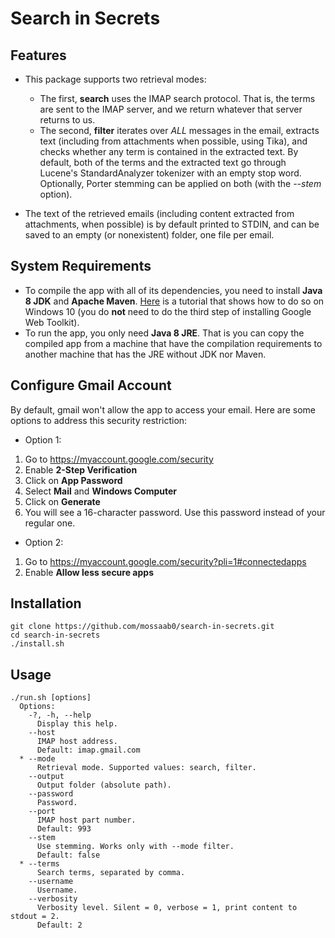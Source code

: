 # Search in Secrets

## Features
- This package supports two retrieval modes:

  - The first, **search** uses the IMAP search protocol. That is, the terms are sent to the IMAP server, and we return whatever that server returns to us.
  - The second, **filter** iterates over *ALL* messages in the email, extracts text (including from attachments when possible, using Tika), and checks whether any term is contained in the extracted text. By default, both of the terms and the extracted text go through Lucene's StandardAnalyzer tokenizer with an empty stop word. Optionally, Porter stemming can be applied on both (with the *--stem* option).

- The text of the retrieved emails (including content extracted from attachments, when possible) is by default printed to STDIN, and can be saved to an empty (or nonexistent) folder, one file per email.

## System Requirements
- To compile the app with all of its dependencies, you need to install **Java 8 JDK** and **Apache Maven**. [Here](https://www.twilio.com/blog/2017/01/install-java-8-apache-maven-google-web-toolkit-windows-10.html) is a tutorial that shows how to do so on Windows 10 (you do **not** need to do the third step of installing Google Web Toolkit).
- To run the app, you only need **Java 8 JRE**. That is you can copy the compiled app from a machine that have the compilation requirements to another machine that has the JRE without JDK nor Maven.

## Configure Gmail Account
By default, gmail won't allow the app to access your email. Here are some options to address this security restriction:

 - Option 1:
 
  1. Go to https://myaccount.google.com/security
  2. Enable **2-Step Verification**
  3. Click on **App Password**
  4. Select **Mail** and **Windows Computer**
  5. Click on **Generate**
  6. You will see a 16-character password. Use this password instead of your regular one.

 - Option 2:
 
  1. Go to https://myaccount.google.com/security?pli=1#connectedapps
  2. Enable **Allow less secure apps**

## Installation
    git clone https://github.com/mossaab0/search-in-secrets.git
    cd search-in-secrets
    ./install.sh

## Usage
    ./run.sh [options]
      Options:
        -?, -h, --help
          Display this help.
        --host
          IMAP host address.
          Default: imap.gmail.com
      * --mode
          Retrieval mode. Supported values: search, filter.
        --output
          Output folder (absolute path).
        --password
          Password.
        --port
          IMAP host part number.
          Default: 993
        --stem
          Use stemming. Works only with --mode filter.
          Default: false
      * --terms
          Search terms, separated by comma.
        --username
          Username.
        --verbosity
          Verbosity level. Silent = 0, verbose = 1, print content to stdout = 2.
          Default: 2
